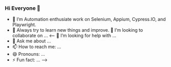 ### Hi Everyone 👋


- 🔭 I’m Automation enthusiate work on Selenium, Appium, Cypress.IO, and Playwright.
- 🌱 Always try to learn new things and improve.
👯 I’m looking to collaborate on ...
<-- 🤔 I’m looking for help with ...
- 💬 Ask me about ...
- 📫 How to reach me: ...
- 😄 Pronouns: ...
- ⚡ Fun fact: ... -->

